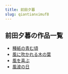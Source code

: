```yaml
---
title: 前田夕暮
slug: qiantianximuf8
---
```


## 前田夕暮の作品一覧

- [種紙の青む頃](zhongzhinoqingmuqingee)
- [風に吹かれる木の葉](fengnichuikarerumunoxie64)
- [風を喜ぶ](fengwoxibu9d)
- [風波の日](fengbonori3c)
